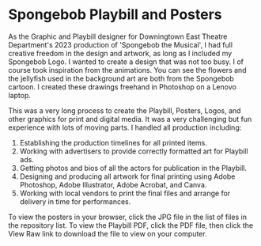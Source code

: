 # Spongebob Playbill and Posters

As the Graphic and Playbill designer for Downingtown East Theatre Department's 2023 production of 'Spongebob the Musical', I had full creative freedom in the design and artwork, as long as I included my Spongebob Logo. I wanted to create a design that was not too busy. I of course took inspiration from the animations. You can see the flowers and the jellyfish used in the background art are both from the Spongebob cartoon. I created these drawings freehand in Photoshop on a Lenovo laptop.

This was a very long process to create the Playbill, Posters, Logos, and other graphics for print and digital media. It was a very challenging but fun experience with lots of moving parts. I handled all production including:
1. Establishing the production timelines for all printed items.
2. Working with advertisers to provide correctly formatted art for Playbill ads.
3. Getting photos and bios of all the actors for publication in the Playbill.
4. Designing and producing all artwork for final printing using Adobe Photoshop, Adobe Illustrator, Adobe Acrobat, and Canva.
5. Working with local vendors to print the final files and arrange for delivery in time for performances.

To view the posters in your browser, click the JPG file in the list of files in the repository list. To view the Playbill PDF, click the PDF file, then click the View Raw link to download the file to view on your computer.
